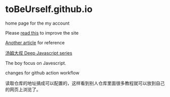 # toBeUrself.github.io
home page for the my account

Please [read this](https://developers.google.com/web/fundamentals/web-app-manifest/) to improve the site 

[Another article](https://dev.to/henrylim96/15nothing-pwa-12i9) for reference

[汤姆大叔 Deep Javascript series](https://www.cnblogs.com/TomXu/archive/2011/12/15/2288411.html)

The boy focus on Javescript.

changes for github action workflow

读取仓库的地址搞成可以配置的，这样看到别人仓库里面很多教程就可以放到自己的网页上浏览了。
